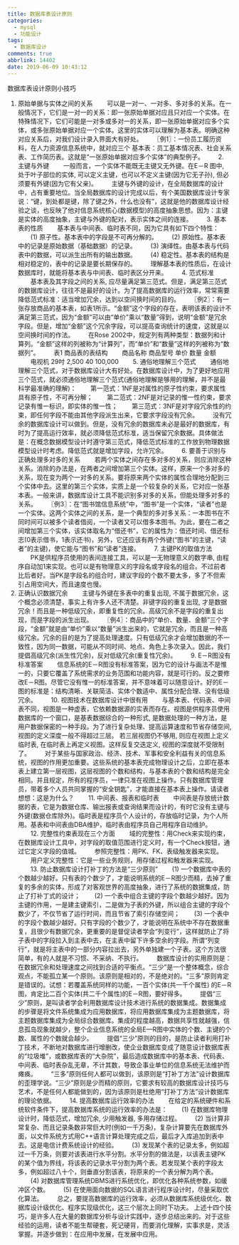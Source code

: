 ```yaml
---
title: 数据库表设计原则
categories:
  - mysql
  - 功能设计
tags:
  - 数据库设计
comments: true
abbrlink: 14402
date: 2019-06-09 10:43:12
---
```

数据库表设计原则小技巧
1. 原始单据与实体之间的关系
　　可以是一对一、一对多、多对多的关系。在一般情况下，它们是一对一的关系：即一张原始单据对应且只对应一个实体。在特殊情况下，它们可能是一对多或多对一的关系，即一张原始单据对应多个实体，或多张原始单据对应一个实体。这里的实体可以理解为基本表。明确这种对应关系后，对我们设计录入界面大有好处。
　　〖例1〗：一份员工履历资料，在人力资源信息系统中，就对应三个 基本表：员工基本情况表、社会关系表、工作简历表。这就是“一张原始单据对应多个实体”的典型例子。
　　2. 主键与外键
　　一般而言，一个实体不能既无主键又无外键。在E－R 图中, 处于叶子部位的实体, 可以定义主键，也可以不定义主键(因为它无子孙), 但必须要有外键(因为它有父亲)。
　　主键与外键的设计，在全局数据库的设计中，占有重要地位。当全局数据库的设计完成以后，有个美国数据库设计专家说：“键，到处都是键，除了键之外，什么也没有”，这就是他的数据库设计经验之谈，也反映了他对信息系统核心(数据模型)的高度抽象思想。因为：主键是实体的高度抽象，主键与外键的配对，表示实体之间的连接。
　　3. 基本表的性质
　　基本表与中间表、临时表不同，因为它具有如下四个特性：
　　(1) 原子性。基本表中的字段是不可再分解的。
　　(2) 原始性。基本表中的记录是原始数据（基础数据）的记录。
　　(3) 演绎性。由基本表与代码表中的数据，可以派生出所有的输出数据。
　　(4) 稳定性。基本表的结构是相对稳定的，表中的记录是要长期保存的。
　　理解基本表的性质后，在设计数据库时，就能将基本表与中间表、临时表区分开来。
　　4. 范式标准
　　基本表及其字段之间的关系, 应尽量满足第三范式。但是，满足第三范式的数据库设计，往往不是最好的设计。为了提高数据库的运行效率，常常需要降低范式标准：适当增加冗余，达到以空间换时间的目的。
　　〖例2〗：有一张存放商品的基本表，如表1所示。“金额”这个字段的存在，表明该表的设计不满足第三范式，因为“金额”可以由“单价”乘以“数量”得到，说明“金额”是冗余字段。但是，增加“金额”这个冗余字段，可以提高查询统计的速度，这就是以空间换时间的作法。
　　在Rose 2002中，规定列有两种类型：数据列和计算列。“金额”这样的列被称为“计算列”，而“单价”和“数量”这样的列被称为“数据列”。
　　表1 商品表的表结构
　　商品名称 商品型号 单价 数量 金额
　　电视机 29吋 2,500 40 100,000
　　5. 通俗地理解三个范式
　　通俗地理解三个范式，对于数据库设计大有好处。在数据库设计中，为了更好地应用三个范式，就必须通俗地理解三个范式(通俗地理解是够用的理解，并不是最科学最准确的理解)：
　　第一范式：1NF是对属性的原子性约束，要求属性具有原子性，不可再分解；
　　第二范式：2NF是对记录的惟一性约束，要求记录有惟一标识，即实体的惟一性；
　　第三范式：3NF是对字段冗余性的约束，即任何字段不能由其他字段派生出来，它要求字段没有冗余。
　　没有冗余的数据库设计可以做到。但是，没有冗余的数据库未必是最好的数据库，有时为了提高运行效率，就必须降低范式标准，适当保留冗余数据。具体做法是：在概念数据模型设计时遵守第三范式，降低范式标准的工作放到物理数据模型设计时考虑。降低范式就是增加字段，允许冗余。
　　6. 要善于识别与正确处理多对多的关系
　　若两个实体之间存在多对多的关系，则应消除这种关系。消除的办法是，在两者之间增加第三个实体。这样，原来一个多对多的关系，现在变为两个一对多的关系。要将原来两个实体的属性合理地分配到三个实体中去。这里的第三个实体，实质上是一个较复杂的关系，它对应一张基本表。一般来讲，数据库设计工具不能识别多对多的关系，但能处理多对多的关系。
　　〖例3〗：在“图书馆信息系统”中，“图书”是一个实体，“读者”也是一个实体。这两个实体之间的关系，是一个典型的多对多关系：一本图书在不同时间可以被多个读者借阅，一个读者又可以借多本图书。为此，要在二者之间增加第三个实体，该实体取名为“借还书”，它的属性为：借还时间、借还标志(0表示借书，1表示还书)，另外，它还应该有两个外键(“图书”的主键，“读者”的主键)，使它能与“图书”和“读者”连接。
　　7. 主键PK的取值方法
　　PK是供程序员使用的表间连接工具，可以是一无物理意义的数字串, 由程序自动加1来实现。也可以是有物理意义的字段名或字段名的组合。不过前者比后者好。当PK是字段名的组合时，建议字段的个数不要太多，多了不但索引占用空间大，而且速度也慢。
8. 正确认识数据冗余
　　主键与外键在多表中的重复出现, 不属于数据冗余，这个概念必须清楚，事实上有许多人还不清楚。非键字段的重复出现, 才是数据冗余！而且是一种低级冗余，即重复性的冗余。高级冗余不是字段的重复出现，而是字段的派生出现。
　　〖例4〗：商品中的“单价、数量、金额”三个字段，“金额”就是由“单价”乘以“数量”派生出来的，它就是冗余，而且是一种高级冗余。冗余的目的是为了提高处理速度。只有低级冗余才会增加数据的不一致性，因为同一数据，可能从不同时间、地点、角色上多次录入。因此，我们提倡高级冗余(派生性冗余)，反对低级冗余(重复性冗余)。
　　9. E－R图没有标准答案
　　信息系统的E－R图没有标准答案，因为它的设计与画法不是惟一的，只要它覆盖了系统需求的业务范围和功能内容，就是可行的。反之要修改E－R图。尽管它没有惟一的标准答案，并不意味着可以随意设计。好的E－图的标准是：结构清晰、关联简洁、实体个数适中、属性分配合理、没有低级冗余。
　　10. 视图技术在数据库设计中很有用
　　与基本表、代码表、中间表不同，视图是一种虚表，它依赖数据源的实表而存在。视图是供程序员使用数据库的一个窗口，是基表数据综合的一种形式, 是数据处理的一种方法，是用户数据保密的一种手段。为了进行复杂处理、提高运算速度和节省存储空间, 视图的定义深度一般不得超过三层。 若三层视图仍不够用, 则应在视图上定义临时表, 在临时表上再定义视图。这样反复交迭定义, 视图的深度就不受限制了。
　　对于某些与国家政治、经济、技术、军事和安全利益有关的信息系统，视图的作用更加重要。这些系统的基本表完成物理设计之后，立即在基本表上建立第一层视图，这层视图的个数和结构，与基本表的个数和结构是完全相同。并且规定，所有的程序员，一律只准在视图上操作。只有数据库管理员，带着多个人员共同掌握的“安全钥匙”，才能直接在基本表上操作。请读者想想：这是为什么？
　　11. 中间表、报表和临时表
　　中间表是存放统计数据的表，它是为数据仓库、输出报表或查询结果而设计的，有时它没有主键与外键(数据仓库除外)。临时表是程序员个人设计的，存放临时记录，为个人所用。基表和中间表由DBA维护，临时表由程序员自己用程序自动维护。
　　12. 完整性约束表现在三个方面
　　域的完整性：用Check来实现约束，在数据库设计工具中，对字段的取值范围进行定义时，有一个Check按钮，通过它定义字段的值城。
　　参照完整性：用PK、FK、表级触发器来实现。
　　用户定义完整性：它是一些业务规则，用存储过程和触发器来实现。
　　13. 防止数据库设计打补丁的方法是“三少原则”
　　(1) 一个数据库中表的个数越少越好。只有表的个数少了，才能说明系统的E－R图少而精，去掉了重复的多余的实体，形成了对客观世界的高度抽象，进行了系统的数据集成，防止了打补丁式的设计；
　　(2) 一个表中组合主键的字段个数越少越好。因为主键的作用，一是建主键索引，二是做为子表的外键，所以组合主键的字段个数少了，不仅节省了运行时间，而且节省了索引存储空间；
　　(3) 一个表中的字段个数越少越好。只有字段的个数少了，才能说明在系统中不存在数据重复，且很少有数据冗余，更重要的是督促读者学会“列变行”，这样就防止了将子表中的字段拉入到主表中去，在主表中留下许多空余的字段。所谓“列变行”，就是将主表中的一部分内容拉出去，另外单独建一个子表。这个方法很简单，有的人就是不习惯、不采纳、不执行。
　　数据库设计的实用原则是：在数据冗余和处理速度之间找到合适的平衡点。“三少”是一个整体概念，综合观点，不能孤立某一个原则。该原则是相对的，不是绝对的。“三多”原则肯定是错误的。试想：若覆盖系统同样的功能，一百个实体(共一千个属性) 的E－R图，肯定比二百个实体(共二千个属性)的E－R图，要好得多。
　　提倡“三少”原则，是叫读者学会利用数据库设计技术进行系统的数据集成。数据集成的步骤是将文件系统集成为应用数据库，将应用数据库集成为主题数据库，将主题数据库集成为全局综合数据库。集成的程度越高，数据共享性就越强，信息孤岛现象就越少，整个企业信息系统的全局E—R图中实体的个数、主键的个数、属性的个数就会越少。
　　提倡“三少”原则的目的，是防止读者利用打补丁技术，不断地对数据库进行增删改，使企业数据库变成了随意设计数据库表的“垃圾堆”，或数据库表的“大杂院”，最后造成数据库中的基本表、代码表、中间表、临时表杂乱无章，不计其数，导致企事业单位的信息系统无法维护而瘫痪。
　　“三多”原则任何人都可以做到，该原则是“打补丁方法”设计数据库的歪理学说。“三少”原则是少而精的原则，它要求有较高的数据库设计技巧与艺术，不是任何人都能做到的，因为该原则是杜绝用“打补丁方法”设计数据库的理论依据。
　　14. 提高数据库运行效率的办法
　　在给定的系统硬件和系统软件条件下，提高数据库系统的运行效率的办法是：
　　(1) 在数据库物理设计时，降低范式，增加冗余, 少用触发器, 多用存储过程。
　　(2) 当计算非常复杂、而且记录条数非常巨大时(例如一千万条)，复杂计算要先在数据库外面，以文件系统方式用C++语言计算处理完成之后，最后才入库追加到表中去。这是电信计费系统设计的经验。
　　(3) 发现某个表的记录太多，例如超过一千万条，则要对该表进行水平分割。水平分割的做法是，以该表主键PK的某个值为界线，将该表的记录水平分割为两个表。若发现某个表的字段太多，例如超过八十个，则垂直分割该表，将原来的一个表分解为两个表。
　　(4) 对数据库管理系统DBMS进行系统优化，即优化各种系统参数，如缓冲区个数。
　　(5) 在使用面向数据的SQL语言进行程序设计时，尽量采取优化算法。
　　总之，要提高数据库的运行效率，必须从数据库系统级优化、数据库设计级优化、程序实现级优化，这三个层次上同时下功夫。
上述十四个技巧，是许多人在大量的数据库分析与设计实践中，逐步总结出来的。对于这些经验的运用，读者不能生帮硬套，死记硬背，而要消化理解，实事求是，灵活掌握。并逐步做到：在应用中发展，在发展中应用。

